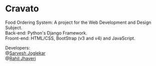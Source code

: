 # Cravato
Food Ordering System: A project for the Web Development and Design Subject.<br>
Back-end: Python's Django Framework.<br>
Froont-end: HTML/CSS, BootStrap (v3 and v4) and JavaScript.<br>

Developers: <br/>
@[Sarvesh Joglekar](https://github.com/sarvesh12k26) <br/>
@[Rahil Jhaveri](https://github.com/Rjj1512)
